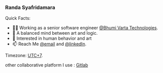 ### Randa Syafridamara

Quick Facts:
- 👨‍💻 Working as a senior software engineer [@Bhumi Varta Technologies](https://bvarta.com/id/home/).
- 🎨 A balanced mind between art and logic.
- 🤔 Interested in human behavior and art
- 📫 Reach Me [@email](mailto:working.rsyafridamara@gmail.com) and [@linkedIn](https://www.linkedin.com/in/rsyafridamara/).

Timezone: [UTC+7](https://time.is/id/UTC+7).


other collaborative platform I use : [Gitlab](https://gitlab.com/randasyf)
